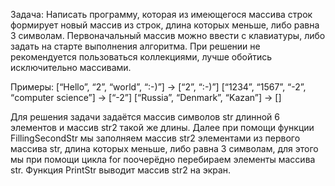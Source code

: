 Задача: Написать программу, которая из имеющегося массива строк формирует новый массив из строк, длина которых меньше, либо равна 3 символам. Первоначальный массив можно ввести с клавиатуры, либо задать на старте выполнения алгоритма. При решении не рекомендуется пользоваться коллекциями, лучше обойтись исключительно массивами.

Примеры:
[“Hello”, “2”, “world”, “:-)”] → [“2”, “:-)”]
[“1234”, “1567”, “-2”, “computer science”] → [“-2”]
[“Russia”, “Denmark”, “Kazan”] → []

Для решения задачи задаётся массив символов str длинной 6 элементов и массив str2 такой же длины. Далее при помощи функции FillingSecondStr  мы заполняем массив str2  элементами из первого массива str,  длина которых меньше,  либо равна 3 символам, для этого мы при помощи цикла for поочерёдно перебираем элементы массива str.   Функция  PrintStr выводит массив str2 на экран.
